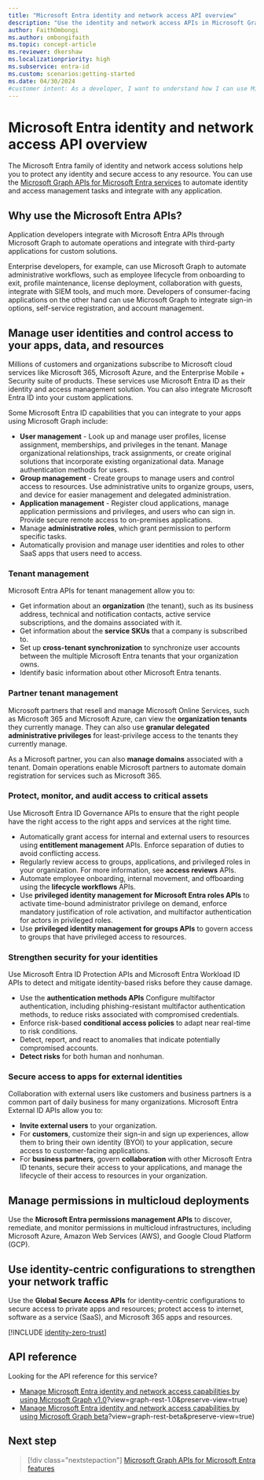 ```yaml
---
title: "Microsoft Entra identity and network access API overview"
description: "Use the identity and network access APIs in Microsoft Graph to manage and protect any identity and secure access to any resource on-premises, in hybrid environments, and cloud environments."
author: FaithOmbongi
ms.author: ombongifaith
ms.topic: concept-article
ms.reviewer: dkershaw
ms.localizationpriority: high
ms.subservice: entra-id
ms.custom: scenarios:getting-started
ms.date: 04/30/2024
#customer intent: As a developer, I want to understand how I can use Microsoft Graph to integrate Microsoft Entra for identity and network access, and build custom apps that access services on-premises, hybrid, and in the cloud.
---
```


# Microsoft Entra identity and network access API overview

The Microsoft Entra family of identity and network access solutions help you to protect any identity and secure access to any resource. You can use the [Microsoft Graph APIs for Microsoft Entra services](/graph/api/resources/identity-network-access-overview) to automate identity and access management tasks and integrate with any application.

## Why use the Microsoft Entra APIs?

Application developers integrate with Microsoft Entra APIs through Microsoft Graph to automate operations and integrate with third-party applications for custom solutions.

Enterprise developers, for example, can use Microsoft Graph to automate administrative workflows, such as employee lifecycle from onboarding to exit, profile maintenance, license deployment, collaboration with guests, integrate with SIEM tools, and much more. Developers of consumer-facing applications on the other hand can use Microsoft Graph to integrate sign-in options, self-service registration, and account management.

## Manage user identities and control access to your apps, data, and resources

Millions of customers and organizations subscribe to Microsoft cloud services like Microsoft 365, Microsoft Azure, and the Enterprise Mobile + Security suite of products. These services use Microsoft Entra ID as their identity and access management solution. You can also integrate Microsoft Entra ID into your custom applications.

Some Microsoft Entra ID capabilities that you can integrate to your apps using Microsoft Graph include:

- **User management** - Look up and manage user profiles, license assignment, memberships, and privileges in the tenant. Manage organizational relationships, track assignments, or create original solutions that incorporate existing organizational data. Manage authentication methods for users.
- **Group management** - Create groups to manage users and control access to resources. Use administrative units to organize groups, users, and device for easier management and delegated administration.
- **Application management** - Register cloud applications, manage application permissions and privileges, and users who can sign in. Provide secure remote access to on-premises applications.
- Manage **administrative roles**, which grant permission to perform specific tasks.
- Automatically provision and manage user identities and roles to other SaaS apps that users need to access.

### Tenant management

Microsoft Entra APIs for tenant management allow you to:

- Get information about an **organization** (the tenant), such as its business address, technical and notification contacts, active service subscriptions, and the domains associated with it.
- Get information about the **service SKUs** that a company is subscribed to.
- Set up **cross-tenant synchronization** to synchronize user accounts between the multiple Microsoft Entra tenants that your organization owns.
- Identify basic information about other Microsoft Entra tenants.

### Partner tenant management

Microsoft partners that resell and manage Microsoft Online Services, such as Microsoft 365 and Microsoft Azure, can view the **organization tenants** they currently manage. They can also use **granular delegated administrative privileges** for least-privilege access to the tenants they currently manage.

As a Microsoft partner, you can also **manage domains** associated with a tenant. Domain operations enable Microsoft partners to automate domain registration for services such as Microsoft 365.

### Protect, monitor, and audit access to critical assets

Use Microsoft Entra ID Governance APIs to ensure that the right people have the right access to the right apps and services at the right time.

- Automatically grant access for internal and external users to resources using **entitlement management** APIs. Enforce separation of duties to avoid conflicting access.
- Regularly review access to groups, applications, and privileged roles in your organization. For more information, see **access reviews** APIs.
- Automate employee onboarding, internal movement, and offboarding using the **lifecycle workflows** APIs.
- Use **privileged identity management for Microsoft Entra roles APIs** to activate time-bound administrator privilege on demand, enforce mandatory justification of role activation, and multifactor authentication for actors in privileged roles.
- Use **privileged identity management for groups APIs** to govern access to groups that have privileged access to resources.

### Strengthen security for your identities

Use Microsoft Entra ID Protection APIs and Microsoft Entra Workload ID APIs to detect and mitigate identity-based risks before they cause damage.

- Use the **authentication methods APIs** Configure multifactor authentication, including phishing-resistant multifactor authentication methods, to reduce risks associated with compromised credentials.
- Enforce risk-based **conditional access policies** to adapt near real-time to risk conditions.
- Detect, report, and react to anomalies that indicate potentially compromised accounts.
- **Detect risks** for both human and nonhuman.

### Secure access to apps for external identities

Collaboration with external users like customers and business partners is a common part of daily business for many organizations. Microsoft Entra External ID APIs allow you to:

- **Invite external users** to your organization.
- For **customers**, customize their sign-in and sign up experiences, allow them to bring their own identity (BYOI) to your application, secure access to customer-facing applications.
- For **business partners**, govern **collaboration** with other Microsoft Entra ID tenants, secure their access to your applications, and manage the lifecycle of their access to resources in your organization.

## Manage permissions in multicloud deployments

Use the **Microsoft Entra permissions management APIs** to discover, remediate, and monitor permissions in multicloud infrastructures, including Microsoft Azure, Amazon Web Services (AWS), and Google Cloud Platform (GCP).

## Use identity-centric configurations to strengthen your network traffic

Use the **Global Secure Access APIs** for identity-centric configurations to secure access to private apps and resources; protect access to internet, software as a service (SaaS), and Microsoft 365 apps and resources.

<!-- Start of: Link to ZT guidance: H2 section -->

[!INCLUDE [identity-zero-trust](../includes/identity-zero-trust.md)]

<!-- End of: Link to ZT guidance -->


## API reference

Looking for the API reference for this service?

- [Manage Microsoft Entra identity and network access capabilities by using Microsoft Graph v1.0](/graph/api/resources/identity-network-access-overview)?view=graph-rest-1.0&preserve-view=true)
- [Manage Microsoft Entra identity and network access capabilities by using Microsoft Graph beta](/graph/api/resources/identity-network-access-overview)?view=graph-rest-beta&preserve-view=true)

## Next step

> [!div class="nextstepaction"]
> [Microsoft Graph APIs for Microsoft Entra features](/graph/api/resources/identity-network-access-overview)
